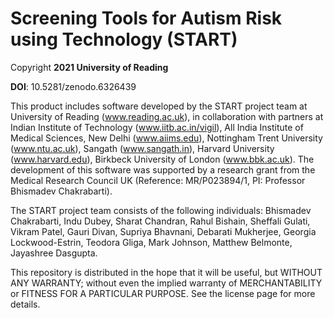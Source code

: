 # Screening Tools for Autism Risk using Technology (START)

Copyright **2021 University of Reading**

**DOI**: 10.5281/zenodo.6326439

This product includes software developed by the START project team at
University of Reading (www.reading.ac.uk), in collaboration with
partners at Indian Institute of Technology (www.iitb.ac.in/vigil), All
India Institute of Medical Sciences, New Delhi (www.aiims.edu),
Nottingham Trent University (www.ntu.ac.uk), Sangath (www.sangath.in),
Harvard University (www.harvard.edu), Birkbeck University of London
(www.bbk.ac.uk).
The development of this software was supported by a
research grant from the Medical Research Council UK (Reference:
MR/P023894/1, PI: Professor Bhismadev Chakrabarti).

The START project team consists of the following individuals:
Bhismadev Chakrabarti, Indu Dubey, Sharat Chandran, Rahul Bishain,
Sheffali Gulati, Vikram Patel, Gauri Divan, Supriya Bhavnani, Debarati
Mukherjee, Georgia Lockwood-Estrin, Teodora Gliga, Mark Johnson,
Matthew Belmonte, Jayashree Dasgupta.

This repository is distributed in the hope that it will be useful, but
WITHOUT ANY WARRANTY; without even the implied warranty of
MERCHANTABILITY or FITNESS FOR A PARTICULAR PURPOSE. 
See the license page for more details.

